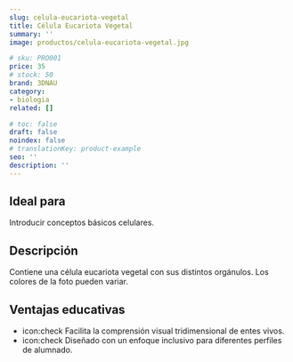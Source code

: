 ```yaml
---
slug: celula-eucariota-vegetal
title: Célula Eucariota Vegetal
summary: ''
image: productos/celula-eucariota-vegetal.jpg

# sku: PRO001
price: 35
# stock: 50
brand: 3DNAU
category:
- biologia
related: []

# toc: false
draft: false
noindex: false
# translationKey: product-example
seo: ''
description: ''
---
```

## Ideal para

Introducir conceptos básicos celulares. 

## Descripción

Contiene una célula eucariota vegetal con sus distintos orgánulos. Los colores de la foto pueden variar.

## Ventajas educativas

- icon:check Facilita la comprensión visual tridimensional de entes vivos. 
- icon:check Diseñado con un enfoque inclusivo para diferentes perfiles de alumnado.
